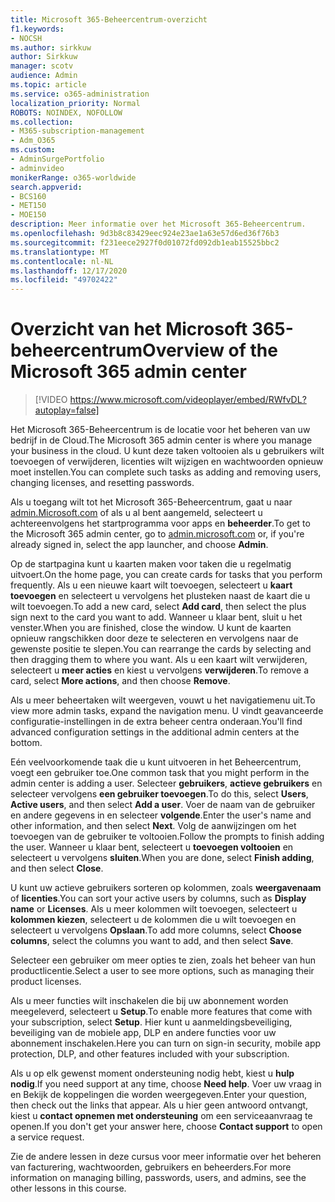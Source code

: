 ```yaml
---
title: Microsoft 365-Beheercentrum-overzicht
f1.keywords:
- NOCSH
ms.author: sirkkuw
author: Sirkkuw
manager: scotv
audience: Admin
ms.topic: article
ms.service: o365-administration
localization_priority: Normal
ROBOTS: NOINDEX, NOFOLLOW
ms.collection:
- M365-subscription-management
- Adm_O365
ms.custom:
- AdminSurgePortfolio
- adminvideo
monikerRange: o365-worldwide
search.appverid:
- BCS160
- MET150
- MOE150
description: Meer informatie over het Microsoft 365-Beheercentrum.
ms.openlocfilehash: 9d3b8c83429eec924e23ae1a63e57d6ed36f76b3
ms.sourcegitcommit: f231eece2927f0d01072fd092db1eab15525bbc2
ms.translationtype: MT
ms.contentlocale: nl-NL
ms.lasthandoff: 12/17/2020
ms.locfileid: "49702422"
---
```

# <a name="overview-of-the-microsoft-365-admin-center"></a><span data-ttu-id="90498-103">Overzicht van het Microsoft 365-beheercentrum</span><span class="sxs-lookup"><span data-stu-id="90498-103">Overview of the Microsoft 365 admin center</span></span>

> [!VIDEO https://www.microsoft.com/videoplayer/embed/RWfvDL?autoplay=false]

<span data-ttu-id="90498-104">Het Microsoft 365-Beheercentrum is de locatie voor het beheren van uw bedrijf in de Cloud.</span><span class="sxs-lookup"><span data-stu-id="90498-104">The Microsoft 365 admin center is where you manage your business in the cloud.</span></span> <span data-ttu-id="90498-105">U kunt deze taken voltooien als u gebruikers wilt toevoegen of verwijderen, licenties wilt wijzigen en wachtwoorden opnieuw moet instellen.</span><span class="sxs-lookup"><span data-stu-id="90498-105">You can complete such tasks as adding and removing users, changing licenses, and resetting passwords.</span></span> 

<span data-ttu-id="90498-106">Als u toegang wilt tot het Microsoft 365-Beheercentrum, gaat u naar [admin.Microsoft.com](https://admin.microsoft.com) of als u al bent aangemeld, selecteert u achtereenvolgens het startprogramma voor apps en **beheerder**.</span><span class="sxs-lookup"><span data-stu-id="90498-106">To get to the Microsoft 365 admin center, go to [admin.microsoft.com](https://admin.microsoft.com) or, if you're already signed in, select the app launcher, and choose **Admin**.</span></span>

<span data-ttu-id="90498-107">Op de startpagina kunt u kaarten maken voor taken die u regelmatig uitvoert.</span><span class="sxs-lookup"><span data-stu-id="90498-107">On the home page, you can create cards for tasks that you perform frequently.</span></span> <span data-ttu-id="90498-108">Als u een nieuwe kaart wilt toevoegen, selecteert u **kaart toevoegen** en selecteert u vervolgens het plusteken naast de kaart die u wilt toevoegen.</span><span class="sxs-lookup"><span data-stu-id="90498-108">To add a new card, select **Add card**, then select the plus sign next to the card you want to add.</span></span> <span data-ttu-id="90498-109">Wanneer u klaar bent, sluit u het venster.</span><span class="sxs-lookup"><span data-stu-id="90498-109">When you are finished, close the window.</span></span> <span data-ttu-id="90498-110">U kunt de kaarten opnieuw rangschikken door deze te selecteren en vervolgens naar de gewenste positie te slepen.</span><span class="sxs-lookup"><span data-stu-id="90498-110">You can rearrange the cards by selecting and then dragging them to where you want.</span></span> <span data-ttu-id="90498-111">Als u een kaart wilt verwijderen, selecteert u **meer acties** en kiest u vervolgens **verwijderen**.</span><span class="sxs-lookup"><span data-stu-id="90498-111">To remove a card, select **More actions**, and then choose **Remove**.</span></span>

<span data-ttu-id="90498-112">Als u meer beheertaken wilt weergeven, vouwt u het navigatiemenu uit.</span><span class="sxs-lookup"><span data-stu-id="90498-112">To view more admin tasks, expand the navigation menu.</span></span> <span data-ttu-id="90498-113">U vindt geavanceerde configuratie-instellingen in de extra beheer centra onderaan.</span><span class="sxs-lookup"><span data-stu-id="90498-113">You'll find advanced configuration settings in the additional admin centers at the bottom.</span></span>

<span data-ttu-id="90498-114">Eén veelvoorkomende taak die u kunt uitvoeren in het Beheercentrum, voegt een gebruiker toe.</span><span class="sxs-lookup"><span data-stu-id="90498-114">One common task that you might perform in the admin center is adding a user.</span></span> <span data-ttu-id="90498-115">Selecteer **gebruikers**, **actieve gebruikers** en selecteer vervolgens **een gebruiker toevoegen**.</span><span class="sxs-lookup"><span data-stu-id="90498-115">To do this, select **Users**, **Active users**, and then select **Add a user**.</span></span> <span data-ttu-id="90498-116">Voer de naam van de gebruiker en andere gegevens in en selecteer **volgende**.</span><span class="sxs-lookup"><span data-stu-id="90498-116">Enter the user's name and other information, and then select **Next**.</span></span> <span data-ttu-id="90498-117">Volg de aanwijzingen om het toevoegen van de gebruiker te voltooien.</span><span class="sxs-lookup"><span data-stu-id="90498-117">Follow the prompts to finish adding the user.</span></span> <span data-ttu-id="90498-118">Wanneer u klaar bent, selecteert u **toevoegen voltooien** en selecteert u vervolgens **sluiten**.</span><span class="sxs-lookup"><span data-stu-id="90498-118">When you are done, select **Finish adding**, and then select **Close**.</span></span>

<span data-ttu-id="90498-119">U kunt uw actieve gebruikers sorteren op kolommen, zoals **weergavenaam** of **licenties**.</span><span class="sxs-lookup"><span data-stu-id="90498-119">You can sort your active users by columns, such as **Display name** or **Licenses**.</span></span> <span data-ttu-id="90498-120">Als u meer kolommen wilt toevoegen, selecteert u **kolommen kiezen**, selecteert u de kolommen die u wilt toevoegen en selecteert u vervolgens **Opslaan**.</span><span class="sxs-lookup"><span data-stu-id="90498-120">To add more columns, select **Choose columns**, select the columns you want to add, and then select **Save**.</span></span>

<span data-ttu-id="90498-121">Selecteer een gebruiker om meer opties te zien, zoals het beheer van hun productlicentie.</span><span class="sxs-lookup"><span data-stu-id="90498-121">Select a user to see more options, such as managing their product licenses.</span></span>

<span data-ttu-id="90498-122">Als u meer functies wilt inschakelen die bij uw abonnement worden meegeleverd, selecteert u **Setup**.</span><span class="sxs-lookup"><span data-stu-id="90498-122">To enable more features that come with your subscription, select **Setup**.</span></span> <span data-ttu-id="90498-123">Hier kunt u aanmeldingsbeveiliging, beveiliging van de mobiele app, DLP en andere functies voor uw abonnement inschakelen.</span><span class="sxs-lookup"><span data-stu-id="90498-123">Here you can turn on sign-in security, mobile app protection, DLP, and other features included with your subscription.</span></span>

<span data-ttu-id="90498-124">Als u op elk gewenst moment ondersteuning nodig hebt, kiest u **hulp nodig**.</span><span class="sxs-lookup"><span data-stu-id="90498-124">If you need support at any time, choose **Need help**.</span></span> <span data-ttu-id="90498-125">Voer uw vraag in en Bekijk de koppelingen die worden weergegeven.</span><span class="sxs-lookup"><span data-stu-id="90498-125">Enter your question, then check out the links that appear.</span></span> <span data-ttu-id="90498-126">Als u hier geen antwoord ontvangt, kiest u **contact opnemen met ondersteuning** om een serviceaanvraag te openen.</span><span class="sxs-lookup"><span data-stu-id="90498-126">If you don't get your answer here, choose **Contact support** to open a service request.</span></span> 

<span data-ttu-id="90498-127">Zie de andere lessen in deze cursus voor meer informatie over het beheren van facturering, wachtwoorden, gebruikers en beheerders.</span><span class="sxs-lookup"><span data-stu-id="90498-127">For more information on managing billing, passwords, users, and admins, see the other lessons in this course.</span></span>
